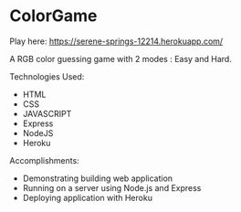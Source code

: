 # ColorGame

Play here: https://serene-springs-12214.herokuapp.com/

A RGB color guessing game with 2 modes : Easy and Hard.

Technologies Used:
- HTML 
- CSS
- JAVASCRIPT
- Express
- NodeJS
- Heroku

Accomplishments:
- Demonstrating building web application
- Running on a server using Node.js and Express
- Deploying application with Heroku

